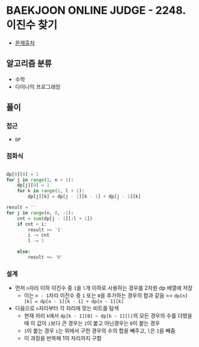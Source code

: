 # BAEKJOON ONLINE JUDGE - 2248. 이진수 찾기

- [문제출처](https://www.acmicpc.net/problem/2248 '2248. 이진수 찾기')

## 알고리즘 분류

- 수학
- 다이나믹 프로그래밍

## 풀이

### 접근

- `DP`

### 점화식

```python

dp[0][0] = 1
for j in range(1, n + 1):
    dp[j][0] = 1
    for k in range(1, l + 1):
        dp[j][k] = dp[j - 1][k - 1] + dp[j - 1][k]

result = ''
for j in range(n, 0, -1):
    cnt = sum(dp[j - 1][:l + 1])
    if cnt < i:
        result += '1'
        i -= cnt
        l -= 1

    else:
        result += '0'

```

### 설계

- 먼저 `n`자리 이하 이진수 중 `1`을 `l`개 이하로 사용하는 경우를 2차원 dp 배열에 저장
  - 이는 `n - 1`자리 이진수 중 `1` 또는 `0`을 추가하는 경우의 합과 같음 == `dp[n][k] = dp[n - 1][k - 1] + dp[n - 1][k]`
- 다음으로 `n`자리부터 각 자리에 맞는 비트를 탐색
  - 현재 자리 `k`에서 `dp[k - 1][0] ~ dp[k - 1][l]`의 모든 경우의 수를 더했을 때 이 값이 `i`보다 큰 경우는 `1`이 붙고 아닌경우는 `0`이 붙는 경우
  - `1`이 붙는 경우 `i`는 위에서 구한 경우의 수의 합을 빼주고, `l`은 `1`을 빼줌
  - 이 과정을 반복해 1의 자리까지 구함
